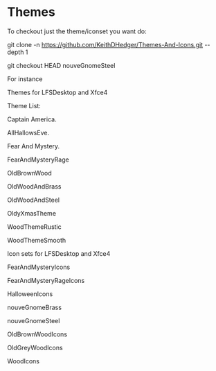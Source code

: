 # Themes

To checkout just the theme/iconset you want do:

git clone -n https://github.com/KeithDHedger/Themes-And-Icons.git  --depth 1

git checkout HEAD nouveGnomeSteel

For instance 


Themes for LFSDesktop and Xfce4

Theme List:

Captain America.

AllHallowsEve.

Fear And Mystery.

FearAndMysteryRage

OldBrownWood

OldWoodAndBrass

OldWoodAndSteel

OldyXmasTheme

WoodThemeRustic

WoodThemeSmooth



Icon sets for LFSDesktop and Xfce4

FearAndMysteryIcons

FearAndMysteryRageIcons

HalloweenIcons

nouveGnomeBrass

nouveGnomeSteel

OldBrownWoodIcons

OldGreyWoodIcons

WoodIcons

